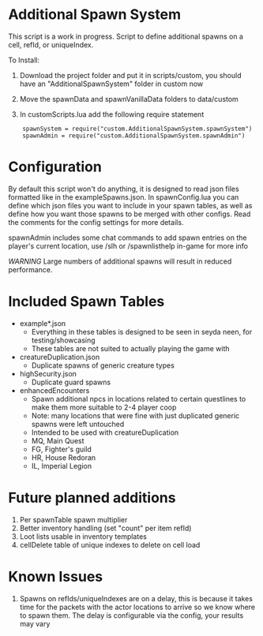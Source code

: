 # Additional Spawn System
This script is a work in progress. Script to define additional spawns on a cell, refId, or uniqueIndex.

To Install:

1. Download the project folder and put it in scripts/custom, you should have an "AdditionalSpawnSystem" folder in custom now

2. Move the spawnData and spawnVanillaData folders to data/custom

3. In customScripts.lua add the following require statement
```
    spawnSystem = require("custom.AdditionalSpawnSystem.spawnSystem")
    spawnAdmin = require("custom.AdditionalSpawnSystem.spawnAdmin")
```

# Configuration
By default this script won't do anything, it is designed to read json files formatted like in the exampleSpawns.json. In spawnConfig.lua you can define which json files you want to include in your spawn tables, as well as define how you want those spawns to be merged with other configs. Read the comments for the config settings for more details.

spawnAdmin includes some chat commands to add spawn entries on the player's current location, use /slh or /spawnlisthelp in-game for more info

*WARNING* Large numbers of additional spawns will result in reduced performance.

# Included Spawn Tables
- example\*.json
  - Everything in these tables is designed to be seen in seyda neen, for testing/showcasing
  - These tables are not suited to actually playing the game with
- creatureDuplication.json
  - Duplicate spawns of generic creature types
- highSecurity.json
  - Duplicate guard spawns
- enhancedEncounters
  - Spawn additional npcs in locations related to certain questlines to make them more suitable to 2-4 player coop
  - Note: many locations that were fine with just duplicated generic spawns were left untouched
  - Intended to be used with creatureDuplication
  - MQ, Main Quest
  - FG, Fighter's guild
  - HR, House Redoran
  - IL, Imperial Legion

# Future planned additions
1. Per spawnTable spawn multiplier
2. Better inventory handling (set "count" per item refId)
3. Loot lists usable in inventory templates
4. cellDelete table of unique indexes to delete on cell load

# Known Issues
1. Spawns on refIds/uniqueIndexes are on a delay, this is because it takes time for the packets with the actor locations to arrive so we know where to spawn them. The delay is configurable via the config, your results may vary
